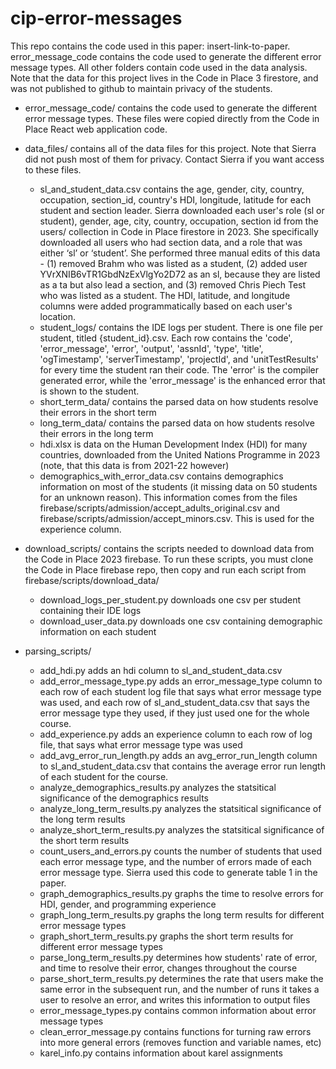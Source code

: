 # cip-error-messages
This repo contains the code used in this paper: insert-link-to-paper. error_message_code contains the code used to generate the different error message types. All other folders contain code used in the data analysis. Note that the data for this project lives in the Code in Place 3 firestore, and was not published to github to maintain privacy of the students.

+ error_message_code/ contains the code used to generate the different error message types. These files were copied directly from the Code in Place React web application code.

+ data_files/ contains all of the data files for this project. Note that Sierra did not push most of them for privacy. Contact Sierra if you want access to these files.
    + sl_and_student_data.csv contains the age, gender, city, country, occupation, section_id, country's HDI, longitude, latitude for each student and section leader. Sierra downloaded each user's role (sl or student), gender, age, city, country, occupation, section id from the users/ collection in Code in Place firestore in 2023. She specifically downloaded all users who had section data, and a role that was either ‘sl’ or ‘student’. She performed three manual edits of this data - (1) removed Brahm who was listed as a student, (2) added user YVrXNIB6vTR1GbdNzExVlgYo2D72 as an sl, because they are listed as a ta but also lead a section, and (3) removed Chris Piech Test who was listed as a student. The HDI, latitude, and longitude columns were added programmatically based on each user's location.
    + student_logs/ contains the IDE logs per student. There is one file per student, titled {student_id}.csv. Each row contains the 'code', 'error_message', 'error', 'output', 'assnId', 'type', 'title', 'ogTimestamp', 'serverTimestamp', 'projectId', and 'unitTestResults' for every time the student ran their code. The 'error' is the compiler generated error, while the 'error_message' is the enhanced error that is shown to the student.
    + short_term_data/ contains the parsed data on how students resolve their errors in the short term
    + long_term_data/ contains the parsed data on how students resolve their errors in the long term
    + hdi.xlsx is data on the Human Development Index (HDI) for many countries, downloaded from the United Nations Programme in 2023 (note, that this data is from 2021-22 however)
    + demographics_with_error_data.csv contains demographics information on most of the students (it missing data on 50 students for an unknown reason). This information comes from the files firebase/scripts/admission/accept_adults_original.csv and firebase/scripts/admission/accept_minors.csv. This is used for the experience column.

+ download_scripts/ contains the scripts needed to download data from the Code in Place 2023 firebase. To run these scripts, you must clone the Code in Place firebase repo, then copy and run each script from firebase/scripts/download_data/
    + download_logs_per_student.py downloads one csv per student containing their IDE logs
    + download_user_data.py downloads one csv containing demographic information on each student

+ parsing_scripts/
    + add_hdi.py adds an hdi column to sl_and_student_data.csv
    + add_error_message_type.py adds an error_message_type column to each row of each student log file that says what error message type was used, and each row of sl_and_student_data.csv that says the error message type they used, if they just used one for the whole course.
    + add_experience.py adds an experience column to each row of log file, that says what error message type was used
    + add_avg_error_run_length.py adds an avg_error_run_length column to sl_and_student_data.csv that contains the average error run length of each student for the course.
    + analyze_demographics_results.py analyzes the statsitical significance of the demographics results
    + analyze_long_term_results.py analyzes the statsitical significance of the long term results
    + analyze_short_term_results.py analyzes the statsitical significance of the short term results
    + count_users_and_errors.py counts the number of students that used each error message type, and the number of errors made of each error message type. Sierra used this code to generate table 1 in the paper.
    + graph_demographics_results.py graphs the time to resolve errors for HDI, gender, and programming experience
    + graph_long_term_results.py graphs the long term results for different error message types
    + graph_short_term_results.py graphs the short term results for different error message types
    + parse_long_term_results.py determines how students' rate of error, and time to resolve their error, changes throughout the course
    + parse_short_term_results.py determines the rate that users make the same error in the subsequent run, and the number of runs it takes a user to resolve an error, and writes this information to output files
    + error_message_types.py contains common information about error message types
    + clean_error_message.py contains functions for turning raw errors into more general errors (removes function and variable names, etc)
    + karel_info.py contains information about karel assignments